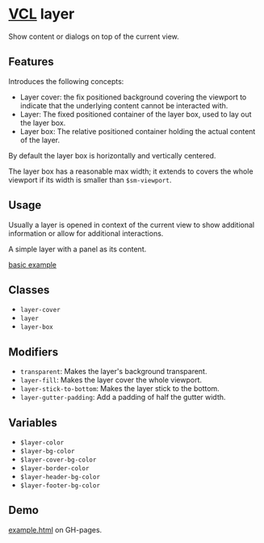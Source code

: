 # [VCL](https://vcl.github.io/) layer

Show content or dialogs on top of the current view.

## Features

Introduces the following concepts:

- Layer cover: the fix positioned background covering the viewport to indicate
  that the underlying content cannot be interacted with.
- Layer: The fixed positioned container of the layer box, used to lay out the
  layer box.
- Layer box: The relative positioned container holding the actual content of
  the layer.

By default the layer box is horizontally and vertically centered.

The layer box has a reasonable max width; it
extends to covers the whole viewport if its width
is smaller than `$sm-viewport`.

## Usage

Usually a layer is opened in context of the current view to show additional
information or allow for additional interactions.

A simple layer with a panel as its content.

[basic example](/demo/example.html)

## Classes

- `layer-cover`
- `layer`
- `layer-box`

## Modifiers

- `transparent`: Makes the layer's background transparent.
- `layer-fill`: Makes the layer cover the whole viewport.
- `layer-stick-to-bottom`: Makes the layer stick to the bottom.
- `layer-gutter-padding`: Add a padding of half the gutter width.

## Variables

- `$layer-color`
- `$layer-bg-color`
- `$layer-cover-bg-color`
- `$layer-border-color`
- `$layer-header-bg-color`
- `$layer-footer-bg-color`

## Demo

[example.html](/demo/example.html) on GH-pages.
